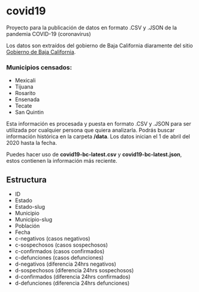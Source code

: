 # covid19
Proyecto para la publicación de datos en formato .CSV y .JSON de la pandemia COVID-19 (coronavirus)

Los datos son extraídos del gobierno de Baja California diaramente del sitio [Gobierno de Baja California](https://www.facebook.com/BC.Gobierno).

### Municipios censados:
- Mexicali
- Tijuana
- Rosarito
- Ensenada
- Tecate
- San Quintin

Esta información es procesada y puesta en formato .CSV y .JSON para ser utilizada por cualquier persona que quiera analizarla. Podrás buscar información histórica en la carpeta **/data**. Los datos inician el 1 de abril del 2020 hasta la fecha.

Puedes hacer uso de **covid19-bc-latest.csv** y **covid19-bc-latest.json**, estos contienen la información más reciente.

## Estructura
- ID
- Estado
- Estado-slug
- Municipio
- Municipio-slug
- Población
- Fecha
- c-negativos (casos negativos)
- c-sospechosos (casos sospechosos)
- c-confirmados (casos confirmados)
- c-defunciones (casos defunciones)
- d-negativos (diferencia 24hrs negativos)
- d-sospechosos (diferencia 24hrs sospechosos)
- d-confirmados (diferencia 24hrs confirmados)
- d-defunciones (diferencia 24hrs defunciones)
